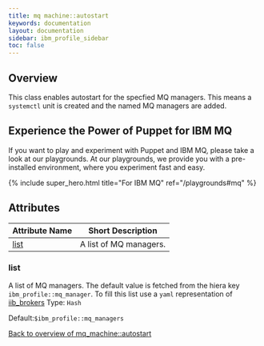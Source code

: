 ```yaml
---
title: mq machine::autostart
keywords: documentation
layout: documentation
sidebar: ibm_profile_sidebar
toc: false
---
```

## Overview

This class enables autostart for the specfied MQ managers. This means a `systemctl` unit is created and the named MQ managers are added. 





## Experience the Power of Puppet for IBM MQ

If you want to play and experiment with Puppet and IBM MQ, please take a look at our playgrounds. At our playgrounds, we provide you with a pre-installed environment, where you experiment fast and easy.

{% include super_hero.html title="For IBM MQ" ref="/playgrounds#mq" %}


## Attributes



Attribute Name                      | Short Description      |
----------------------------------- | ---------------------- |
[list](#mq_machine::autostart_list) | A list of MQ managers. |




### list<a name='mq_machine::autostart_list'>

A list of MQ managers. The default value is fetched from the hiera key `ibm_profile::mq_manager`. To fill this list use a `yaml` representation of [iib_brokers](/docs/mq_config/mq_manager.html)
Type: `Hash`

Default:`$ibm_profile::mq_managers`

[Back to overview of mq_machine::autostart](#attributes)
